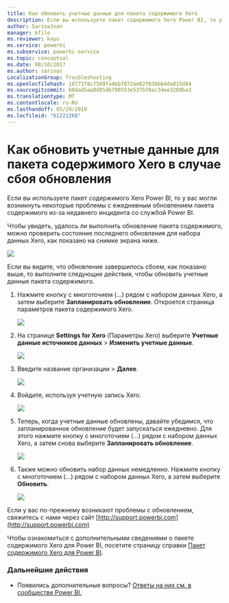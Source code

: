```yaml
---
title: Как обновить учетные данные для пакета содержимого Xero
description: Если вы используете пакет содержимого Xero Power BI, то у вас могли возникнуть проблемы с ежедневным обновлением пакета содержимого из-за недавнего инцидента со службой Power BI.
author: SarinaJoan
manager: kfile
ms.reviewer: kayu
ms.service: powerbi
ms.subservice: powerbi-service
ms.topic: conceptual
ms.date: 08/10/2017
ms.author: sarinas
LocalizationGroup: Troubleshooting
ms.openlocfilehash: 1d773f8c7509fa4bbf872ae62f03bbb4da815d84
ms.sourcegitcommit: 60dad5aa0d85db790553e537bf8ac34ee3289ba3
ms.translationtype: MT
ms.contentlocale: ru-RU
ms.lasthandoff: 05/29/2019
ms.locfileid: "61221268"
---
```

# <a name="how-to-refresh-your-xero-content-pack-credentials-if-refresh-failed"></a>Как обновить учетные данные для пакета содержимого Xero в случае сбоя обновления
Если вы используете пакет содержимого Xero Power BI, то у вас могли возникнуть некоторые проблемы с ежедневным обновлением пакета содержимого из-за недавнего инцидента со службой Power BI.

Чтобы увидеть, удалось ли выполнить обновление пакета содержимого, можно проверить состояние последнего обновления для набора данных Xero, как показано на снимке экрана ниже.

![](media/service-refresh-xero-credentials/powerbi-xero-refresh-failed.png)

Если вы видите, что обновление завершилось сбоем, как показано выше, то выполните следующие действия, чтобы обновить учетные данные пакета содержимого.

1. Нажмите кнопку с многоточием (...) рядом с набором данных Xero, а затем выберите **Запланировать обновление**. Откроется страница параметров пакета содержимого Xero.
   
    ![](media/service-refresh-xero-credentials/powerbi-xero-schedule-refresh.png)
2. На странице **Settings for Xero** (Параметры Xero) выберите **Учетные данные источников данных** > **Изменить учетные данные**.
   
    ![](media/service-refresh-xero-credentials/powerbi-xero-settings-page.png)
3. Введите название организации > **Далее**.
   
    ![](media/service-refresh-xero-credentials/powerbi-xero-configure.png)
4. Войдите, используя учетную запись Xero.
   
    ![](media/service-refresh-xero-credentials/powerbi-xero-welcome.png)
5. Теперь, когда учетные данные обновлены, давайте убедимся, что запланированное обновление будет запускаться ежедневно. Для этого нажмите кнопку с многоточием (...) рядом с набором данных Xero, а затем снова выберите **Запланировать обновление**.
   
    ![](media/service-refresh-xero-credentials/powerbi-xero-refresh-schedule.png)
6. Также можно обновить набор данных немедленно. Нажмите кнопку с многоточием (...) рядом с набором данных Xero, а затем выберите **Обновить**.
   
    ![](media/service-refresh-xero-credentials/powerbi-xero-refresh-now.png)

Если у вас по-прежнему возникают проблемы с обновлением, свяжитесь с нами через сайт [http://support.powerbi.com](http://support.powerbi.com) 

Чтобы ознакомиться с дополнительными сведениями о пакете содержимого Xero для Power BI, посетите страницу справки [Пакет содержимого Xero для Power BI](service-connect-to-xero.md).

### <a name="next-steps"></a>Дальнейшие действия
* Появились дополнительные вопросы? [Ответы на них см. в сообществе Power BI.](http://community.powerbi.com/)

